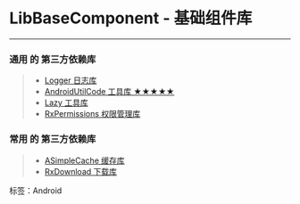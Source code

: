# LibBaseComponent - 基础组件库

---
### **通用** 的 第三方依赖库

> - [Logger 日志库](https://github.com/orhanobut/logger)
> - [AndroidUtilCode 工具库 ★★★★★](https://github.com/Blankj/AndroidUtilCode)
> - [Lazy 工具库](https://github.com/l123456789jy/Lazy)
> - [RxPermissions 权限管理库](https://github.com/tbruyelle/RxPermissions)

### **常用** 的 第三方依赖库

> - [ASimpleCache 缓存库](https://github.com/yangfuhai/ASimpleCache)
> - [RxDownload 下载库](https://github.com/ssseasonnn/RxDownload)

标签：Android